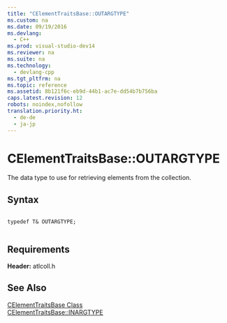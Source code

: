 ```yaml
---
title: "CElementTraitsBase::OUTARGTYPE"
ms.custom: na
ms.date: 09/19/2016
ms.devlang: 
  - C++
ms.prod: visual-studio-dev14
ms.reviewer: na
ms.suite: na
ms.technology: 
  - devlang-cpp
ms.tgt_pltfrm: na
ms.topic: reference
ms.assetid: 8b121f6c-eb9d-44b1-ac7e-dd54b7b756ba
caps.latest.revision: 12
robots: noindex,nofollow
translation.priority.ht: 
  - de-de
  - ja-jp
---
```

# CElementTraitsBase::OUTARGTYPE
The data type to use for retrieving elements from the collection.  
  
## Syntax  
  
```  
  
typedef T& OUTARGTYPE;  
  
```  
  
## Requirements  
 **Header:** atlcoll.h  
  
## See Also  
 [CElementTraitsBase Class](../vs140/CElementTraitsBase-Class.md)   
 [CElementTraitsBase::INARGTYPE](../vs140/CElementTraitsBase--INARGTYPE.md)